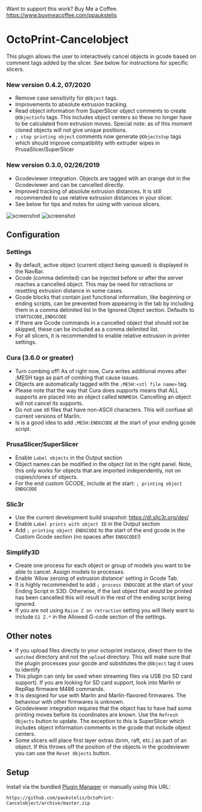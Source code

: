 Want to support this work? Buy Me a Coffee. https://www.buymeacoffee.com/ppaukstelis
# OctoPrint-Cancelobject

This plugin allows the user to interactively cancel objects in gcode based on comment tags added by the slicer.
See below for instructions for specific slicers.
### New version 0.4.2, 07/2020
* Remove case sensitivity for `@Object` tags.
* Improvements to absolute extrusion tracking.
* Read object information from SuperSlicer object comments to create `@Objectinfo` tags. This includes object centers so these no longer have to be calculated from extrusion moves. Special note: as of this moment cloned objects will not give unique positions. 
* `; stop printing object` comments now generate `@Objectstop` tags which should improve compatibility with extruder wipes in PrusaSlicer/SuperSlicer

### New version 0.3.0, 02/26/2019
* Gcodeviewer integration. Objects are tagged wtih an orange dot in the Gcodeviewer and can be cancelled directly.
* Improved tracking of absolute extrusion distances. It is still recommended to use relative extrusion distances in your slicer.
* See below for tips and notes for using with various slicers.

![screenshot](./viewer.png)
![screenshot](./cancellist.png)
## Configuration
### Settings
* By default, active object (current object being queued) is displayed in the NavBar.
* Gcode (comma delimited) can be injected before or after the server reaches a cancelled object.
  This may be need for retractions or resetting extrusion distance in some cases.
* Gcode blocks that contain just functional information, like beginning or ending scripts, can be prevented from appearing in the tab by including them in a comma delimited list in the Ignored Object section. Defaults to `STARTGCODE,ENDGCODE`
* If there are Gcode commands in a cancelled object that should not be skipped, these can be included as a comma delimited list.
* For all slicers, it is recommended to enable relative extrusion in printer settings.

### Cura (3.6.0 or greater)
* Turn combing off! As of right now, Cura writes additional moves after ;MESH tags as part of combing that cause issues.
* Objects are automatically tagged with the `;MESH:<stl file name>` tag.
* Please note that the way that Cura does supports means that ALL supports are placed into an object called `NONMESH`. Cancelling an object will not cancel its supports.
* Do not use stl files that have non-ASCII characters. This will confuse all current versions of Marlin.
* Is is a good idea to add `;MESH:ENDGCODE` at the start of your ending gcode script.
### PrusaSlicer/SuperSlicer
* Enable `Label objects` in the Output section
* Object names can be modified in the object list in the right panel. Note, this only works for objects that are imported independently, not on copies/clones of objects.
* For the end custom GCODE, include at the start: `; printing object ENDGCODE`
### Slic3r
* Use the current development build snapshot: https://dl.slic3r.org/dev/
* Enable `Label prints with object ID` in the Output section
* Add `; printing object ENDGCODE` to the start of the end gcode in the Custom Gcode section (no spaces after `ENDGCODE`!)
### Simplify3D
* Create one process for each object or group of models you want to be able to cancel. Assign models to processes.
* Enable 'Allow zeroing of extrusion distance' setting in Gcode Tab.
* It is highly recommended to add `; process ENDGCODE` at the start of your Ending Script in S3D. Otherwise, if the last object that would be printed has been cancelled this will result in the rest of the ending script being ignored.
* If you are not using `Raise Z on retraction` setting you will likely want to include `G1 Z.*` in the Allowed G-code section of the settings.

## Other notes
* If you upload files directly to your octoprint instance, direct them to the `watched` directory and not the `upload` directory. This will make sure that the plugin processes your gocde and substitutes the `@Object` tag it uses to identify
* This plugin can only be used when streaming files via USB (no SD card support). If you are looking for SD card support, look into Marlin or RepRap firmware M486 commands.
* It is designed for use with Marlin and Marlin-flavored firmwares. The behaviour with other firmwares is unknown.
* Gcodeviewer integration requires that the object has to have had some printing moves before its coordinates are known. Use the `Refresh Objects` button to update. The exception to this is SuperSlicer which includes object information comments in the gcode that include object centers.
* Some slicers will place first layer extras (brim, raft, etc.) as part of an object. If this throws off the position of the objects in the gcodeviewer you can use the `Reset Objects` button.
## Setup

Install via the bundled [Plugin Manager](https://github.com/foosel/OctoPrint/wiki/Plugin:-Plugin-Manager)
or manually using this URL:

    https://github.com/paukstelis/OctoPrint-Cancelobject/archive/master.zip


